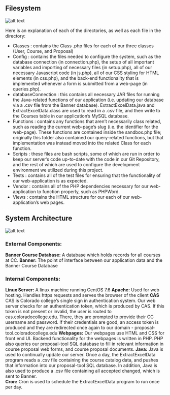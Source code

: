 ## Filesystem
![alt text](CurriculumChangeRequests/image1.png)

Here is an explanation of each of the directories, as well as each file in the directory:

+ Classes : contains the Class .php files for each of our three classes (User, Course, and Proposal)
+ Config : contains the files needed to configure the system, such as the database connection (in connection.php), the setup of all important variables and importing of necessary files (in setup.php), all of our necessary Javascript code (in js.php), all of our CSS styling for HTML elements (in css.php), and the back-end functionality that is implemented whenever a form is submitted from a web-page (in queries.php).
+ databaseConnection : this contains all necessary JAR files for running the Java-related functions of our application (i.e. updating our database via a .csv file from the Banner database). ExtractExcelData.java and ExtractExcelData.class are used to read in a .csv file, and then write to the Courses table in our application’s MySQL database.
+ Functions : contains any functions that aren’t necessarily class related, such as reading the current web-page’s slug (i.e. the identifier for the web-page). These functions are contained inside the sandbox.php file; originally this folder also contained our query-related functions, but that implementation was instead moved into the related Class for each function.
+ Scripts : these files are bash scripts, some of which are run in order to keep our server’s code up-to-date with the code in our Git Repository, and the rest of which are used to configure the development environment we utilized during this project.
+ Tests : contains all of the test files for ensuring that the functionality of our web-application is as expected.
+ Vendor : contains all of the PHP dependencies necessary for our web-application to function properly, such as PHPWord.
+ Views : contains the HTML structure for our each of our web-application’s web pages.
## System Architecture
![alt text](https://github.com/CP499ColoradoCollege/CurriculumChangeRequests/Architecture.png)
### External Components:
**Banner Course Database:**
  A database which holds records for all courses at CC.
**Banner:**
  The point of interface between our application data and the Banner Course Database
### Internal Components:
**Linux Server:**
  A linux machine running CentOS 7.6
**Apache:**
  Used for web hosting. Handles https requests and serves the browser of the client
**CAS**
  CAS is Colorado college’s single sign in authentication system. Our web server checks for an authentication token, which is produced by CAS. If this token is not present or invalid, the user is routed to cas.coloradocollege.edu. There, they are prompted to provide their CC username and password. If their credentials are good, an access token is produced and they are redirected once again to our domain - proposal-tool.coloradocollege.edu
**Webpages:**
  Our webpages use HTML and CSS for front end UI. Backend functionality for the webpages is written in PHP. PHP also queries our proposal-tool SQL database to fill in relevant information in course proposal web forms, and course proposal documents.
**Java:**
  Java is used to continually update our server. Once a day, the ExtractExcelData program reads a .csv file containing the course catalog data, and pushes that information into our proposal-tool SQL database. In addition, Java is also used to produce a .csv file containing all accepted changed, which is sent to Banner.  
**Cron:**
Cron is used to schedule the ExtractExcelData program to run once per day.


